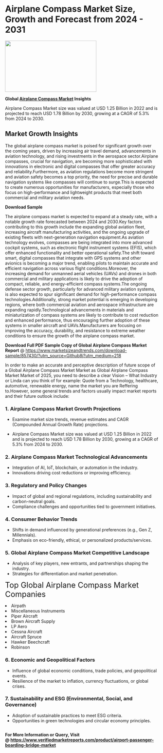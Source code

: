 <H1>Airplane Compass Market Size, Growth and Forecast from 2024 - 2031</H1><img class="aligncenter size-medium wp-image-584254" src="https://thirdeyenews.in/wp-content/uploads/2024/09/Global-Market-Research-300x168.jpeg" alt="" width="300" height="168" /><p><strong>Global&nbsp;<a href="https://www.marketsizeandtrends.com/download-sample/857430/?utm_source=Github8j?utm_medium=218">Airplane Compass Market</a> Insights</strong></p><p>Airplane Compass Market size was valued at USD 1.25 Billion in 2022 and is projected to reach USD 1.78 Billion by 2030, growing at a CAGR of 5.3% from 2024 to 2030.</p><p><h2>Market Growth Insights</h2> <p>The global airplane compass market is poised for significant growth over the coming years, driven by increasing air travel demand, advancements in aviation technology, and rising investments in the aerospace sector.Airplane compasses, crucial for navigation, are becoming more sophisticated with innovations in electronic and digital compasses that offer greater accuracy and reliability.Furthermore, as aviation regulations become more stringent and aviation safety becomes a top priority, the need for precise and durable navigation systems like compasses will continue to surge.This is expected to create numerous opportunities for manufacturers, especially those who focus on high-performance and lightweight products that meet both commercial and military aviation needs.</p> <p><strong>Download Sample</strong></p> <p>The airplane compass market is expected to expand at a steady rate, with a notable growth rate forecasted between 2024 and 2030.Key factors contributing to this growth include the expanding global aviation fleet, increasing aircraft manufacturing activities, and the ongoing upgrade of existing fleets with next-generation navigation equipment.As aviation technology evolves, compasses are being integrated into more advanced cockpit systems, such as electronic flight instrument systems (EFIS), which offer enhanced functionality and better operational safety.The shift toward smart, digital compasses that integrate with GPS systems and other avionics is becoming a major trend, enabling pilots to maintain accurate and efficient navigation across various flight conditions.Moreover, the increasing demand for unmanned aerial vehicles (UAVs) and drones in both commercial and military applications is likely to drive the adoption of compact, reliable, and energy-efficient compass systems.The ongoing defense sector growth, particularly for advanced military aviation systems, is also expected to spur significant demand for high-performance compass technologies.Additionally, strong market potential is emerging in developing regions, where both commercial aviation and aerospace infrastructure are expanding rapidly.Technological advancements in materials and miniaturization of compass systems are likely to contribute to cost reduction and enhanced performance, thus encouraging further adoption of these systems in smaller aircraft and UAVs.Manufacturers are focusing on improving the accuracy, durability, and resistance to extreme weather conditions to ensure the growth of the airplane compass market.<p><span class=""><strong>Download Full PDF Sample Copy of Global Airplane Compass Market Report</strong> @ <a href="https://www.marketsizeandtrends.com/download-sample/857430/?utm_source=Github8j?utm_medium=218" target="_blank">https://www.marketsizeandtrends.com/download-sample/857430/?utm_source=Github8j?utm_medium=218</a></span></p><p>In order to make an accurate and perceptive description of future scope of a Global&nbsp;Airplane Compass Market Market as Global&nbsp;Airplane Compass Market Market of 2025, you need to describe a clear Vision &ndash; What Industry or Linda can you think of for example: Quote from a Technology, healthcare, automotive, renewable energy, name the market you are Reffering to.However, some general trends and factors usually impact market reports and their future outlook include:</p><h3>1.&nbsp;<strong>Airplane Compass Market Growth Projections</strong></h3><ul><li>Examine market size trends, revenue estimates and CAGR (Compounded Annual Growth Rate) projections.</li><li><p>Airplane Compass Market size was valued at USD 1.25 Billion in 2022 and is projected to reach USD 1.78 Billion by 2030, growing at a CAGR of 5.3% from 2024 to 2030.</p></li></ul><h3>2.&nbsp;<strong>Airplane Compass Market Technological Advancements</strong></h3><ul><li>Integration of AI, IoT, blockchain, or automation in the industry.</li><li>Innovations driving cost reductions or improving efficiency.</li></ul><h3>3.&nbsp;<strong>Regulatory and Policy Changes</strong></h3><ul><li>Impact of global and regional regulations, including sustainability and carbon-neutral goals.</li><li>Compliance challenges and opportunities tied to government initiatives.</li></ul><h3>4.&nbsp;<strong>Consumer Behavior Trends</strong></h3><ul><li>Shifts in demand influenced by generational preferences (e.g., Gen Z, Millennials).</li><li>Emphasis on eco-friendly, ethical, or personalized products/services.</li></ul><h3>5.&nbsp;<strong>Global Airplane Compass Market Competitive Landscape</strong></h3><ul><li>Analysis of key players, new entrants, and partnerships shaping the industry.</li><li>Strategies for differentiation and market penetration.</li></ul><p data-pm-slice="1 1 []"><span style="color: inherit; font-family: inherit; font-size: 25px;">Top Global Airplane Compass Market Companies</span></p><div class="" data-test-id=""><p><li>Airpath</li><li> Miscellaneous Instruments</li><li> Piper Aircraft</li><li> Brown Aircraft Supply</li><li> LP Aero</li><li> Cessna Aircraft</li><li> Aircraft Spruce</li><li> Hawker Beechcraft</li><li> Robinson</li></p></div><h3>6.&nbsp;<strong>Economic and Geopolitical Factors</strong></h3><ul><li>Influence of global economic conditions, trade policies, and geopolitical events.</li><li>Resilience of the market to inflation, currency fluctuations, or global crises.</li></ul><h3>7.&nbsp;<strong>Sustainability and ESG (Environmental, Social, and Governance)</strong></h3><ul><li>Adoption of sustainable practices to meet ESG criteria.</li><li>Opportunities in green technologies and circular economy principles.</li></ul><h2><strong style="font-size: 14px;">For More Information or Query, Visit @&nbsp;</strong><a style="background-color: #ffffff; font-size: 14px;" href="https://www.marketsizeandtrends.com/report/airplane-compass-market/" target="_blank">https://www.verifiedmarketreports.com/product/airport-passenger-boarding-bridge-market</a></h2>